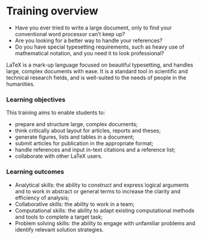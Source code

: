 # Training overview

* Have you ever tried to write a large document, only to find your conventional word processor can’t keep up?
* Are you looking for a better way to handle your references?
* Do you have special typesetting requirements, such as heavy use of mathematical notation, and you need it to look professional?

LaTeX is a mark-up language focused on beautiful typesetting, and handles large, complex documents with ease. It is a standard tool in scientific and technical research fields, and is well-suited to the needs of people in the humanities.

###  Learning objectives

This training aims to enable students to:

*   prepare and structure large, complex documents;
*   think critically about layout for articles, reports and theses;
*   generate figures, lists and tables in a document;
*   submit articles for publication in the appropriate format;
*   handle references and input in-text citations and a reference list;
*   collaborate with other LaTeX users.

###  Learning outcomes

* Analytical skills: the ability to construct and express logical arguments and to work in abstract or general terms to increase the clarity and efficiency of analysis;
* Collaborative skills: the ability to work in a team;
* Computational skills: the ability to adapt existing computational methods and tools to complete a target task;
* Problem solving skills: the ability to engage with unfamiliar problems and identify relevant solution strategies.

